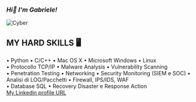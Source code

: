 ### *Hi👋 I'm Gabriele!*
![Cyber](https://user-images.githubusercontent.com/116716975/220971309-ea719c02-5c63-463b-ac7a-a5977c706e0d.png)

## MY HARD SKILLS 🖥️     
•	Python •	C/C++       •	Mac OS X •	Microsoft Windows •	Linux   
•	Protocollo TCP/IP     •	Malware Analysis  • Vulnerability Scanning    
•	Penetration Testing   •	Networking   • Security Monitoring (SIEM e SOC) •	Analisi di LOG/Pacchetti •	Firewall, IPS/IDS, WAF    
•	Database SQL          • Recovery Disaster e Response Action   
[My Linkedin profile URL](https://www.linkedin.com/in/gabriele-di-giampietro-35a00a265/)
